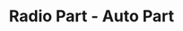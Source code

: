 ---
title: "Radio Part - Auto Part"
url: /chinandega/radio-part-auto-part/
shop: piezas de automóviles
---